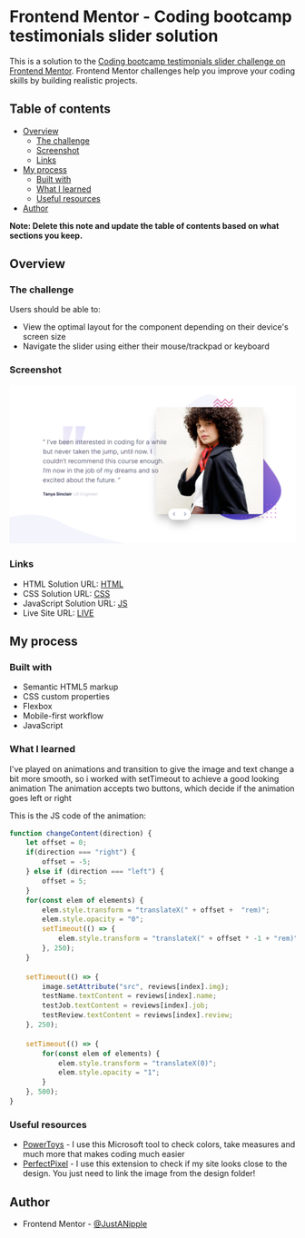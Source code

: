# Frontend Mentor - Coding bootcamp testimonials slider solution

This is a solution to the [Coding bootcamp testimonials slider challenge on Frontend Mentor](https://www.frontendmentor.io/challenges/coding-bootcamp-testimonials-slider-4FNyLA8JL). Frontend Mentor challenges help you improve your coding skills by building realistic projects. 

## Table of contents

- [Overview](#overview)
  - [The challenge](#the-challenge)
  - [Screenshot](#screenshot)
  - [Links](#links)
- [My process](#my-process)
  - [Built with](#built-with)
  - [What I learned](#what-i-learned)
  - [Useful resources](#useful-resources)
- [Author](#author)

**Note: Delete this note and update the table of contents based on what sections you keep.**

## Overview

### The challenge

Users should be able to:

- View the optimal layout for the component depending on their device's screen size
- Navigate the slider using either their mouse/trackpad or keyboard

### Screenshot

![](design/screenshot.png)

### Links

- HTML Solution URL: [HTML](https://github.com/JustANipple/coding-bootcamp-testimonials-slider/blob/main/index.html)
- CSS Solution URL: [CSS](https://github.com/JustANipple/coding-bootcamp-testimonials-slider/blob/main/style/style.css)
- JavaScript Solution URL: [JS](https://github.com/JustANipple/coding-bootcamp-testimonials-slider/blob/main/script/script.js)
- Live Site URL: [LIVE](https://justanipple.github.io/coding-bootcamp-testimonials-slider/)

## My process

### Built with

- Semantic HTML5 markup
- CSS custom properties
- Flexbox
- Mobile-first workflow
- JavaScript

### What I learned

I've played on animations and transition to give the image and text change a bit more smooth, so i worked with setTimeout to achieve a good looking animation
The animation accepts two buttons, which decide if the animation goes left or right

This is the JS code of the animation:
```js
function changeContent(direction) {
    let offset = 0;
    if(direction === "right") {
        offset = -5;
    } else if (direction === "left") {
        offset = 5;
    }
    for(const elem of elements) {
        elem.style.transform = "translateX(" + offset +  "rem)";
        elem.style.opacity = "0";
        setTimeout(() => {
            elem.style.transform = "translateX(" + offset * -1 + "rem)";
        }, 250);
    }

    setTimeout(() => {
        image.setAttribute("src", reviews[index].img);
        testName.textContent = reviews[index].name;
        testJob.textContent = reviews[index].job;
        testReview.textContent = reviews[index].review;
    }, 250);

    setTimeout(() => {
        for(const elem of elements) {
            elem.style.transform = "translateX(0)";
            elem.style.opacity = "1";
        }
    }, 500);
}
```

### Useful resources

- [PowerToys](https://github.com/microsoft/PowerToys) - I use this Microsoft tool to check colors, take measures and much more that makes coding much easier
- [PerfectPixel](https://chrome.google.com/webstore/detail/perfectpixel-by-welldonec/dkaagdgjmgdmbnecmcefdhjekcoceebi) - I use this extension to check if my site looks close to the design. You just need to link the image from the design folder!

## Author

- Frontend Mentor - [@JustANipple](https://www.frontendmentor.io/profile/JustANipple)
